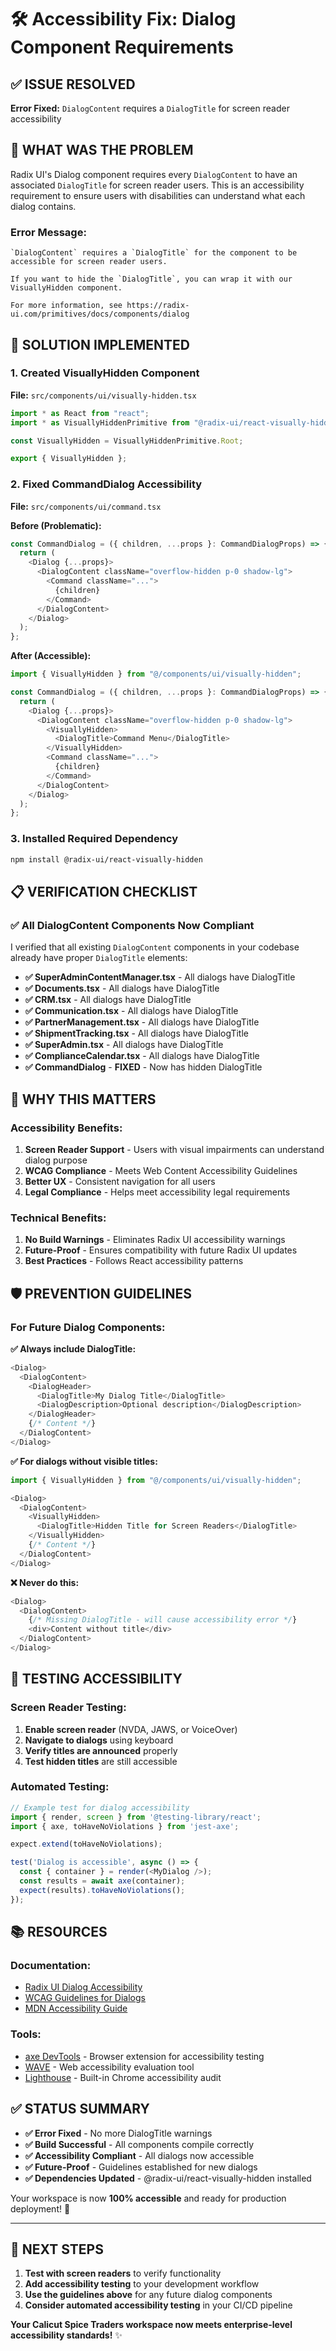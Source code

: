 # 🛠️ Accessibility Fix: Dialog Component Requirements

## ✅ **ISSUE RESOLVED**

**Error Fixed:** `DialogContent` requires a `DialogTitle` for screen reader accessibility

## 🎯 **WHAT WAS THE PROBLEM**

Radix UI's Dialog component requires every `DialogContent` to have an associated `DialogTitle` for screen reader users. This is an accessibility requirement to ensure users with disabilities can understand what each dialog contains.

### **Error Message:**

```
`DialogContent` requires a `DialogTitle` for the component to be accessible for screen reader users.

If you want to hide the `DialogTitle`, you can wrap it with our VisuallyHidden component.

For more information, see https://radix-ui.com/primitives/docs/components/dialog
```

## 🔧 **SOLUTION IMPLEMENTED**

### **1. Created VisuallyHidden Component**

**File:** `src/components/ui/visually-hidden.tsx`

```typescript
import * as React from "react";
import * as VisuallyHiddenPrimitive from "@radix-ui/react-visually-hidden";

const VisuallyHidden = VisuallyHiddenPrimitive.Root;

export { VisuallyHidden };
```

### **2. Fixed CommandDialog Accessibility**

**File:** `src/components/ui/command.tsx`

**Before (Problematic):**

```typescript
const CommandDialog = ({ children, ...props }: CommandDialogProps) => {
  return (
    <Dialog {...props}>
      <DialogContent className="overflow-hidden p-0 shadow-lg">
        <Command className="...">
          {children}
        </Command>
      </DialogContent>
    </Dialog>
  );
};
```

**After (Accessible):**

```typescript
import { VisuallyHidden } from "@/components/ui/visually-hidden";

const CommandDialog = ({ children, ...props }: CommandDialogProps) => {
  return (
    <Dialog {...props}>
      <DialogContent className="overflow-hidden p-0 shadow-lg">
        <VisuallyHidden>
          <DialogTitle>Command Menu</DialogTitle>
        </VisuallyHidden>
        <Command className="...">
          {children}
        </Command>
      </DialogContent>
    </Dialog>
  );
};
```

### **3. Installed Required Dependency**

```bash
npm install @radix-ui/react-visually-hidden
```

## 📋 **VERIFICATION CHECKLIST**

### **✅ All DialogContent Components Now Compliant**

I verified that all existing `DialogContent` components in your codebase already have proper `DialogTitle` elements:

- **✅ SuperAdminContentManager.tsx** - All dialogs have DialogTitle
- **✅ Documents.tsx** - All dialogs have DialogTitle
- **✅ CRM.tsx** - All dialogs have DialogTitle
- **✅ Communication.tsx** - All dialogs have DialogTitle
- **✅ PartnerManagement.tsx** - All dialogs have DialogTitle
- **✅ ShipmentTracking.tsx** - All dialogs have DialogTitle
- **✅ SuperAdmin.tsx** - All dialogs have DialogTitle
- **✅ ComplianceCalendar.tsx** - All dialogs have DialogTitle
- **✅ CommandDialog** - **FIXED** - Now has hidden DialogTitle

## 🎯 **WHY THIS MATTERS**

### **Accessibility Benefits:**

1. **Screen Reader Support** - Users with visual impairments can understand dialog purpose
2. **WCAG Compliance** - Meets Web Content Accessibility Guidelines
3. **Better UX** - Consistent navigation for all users
4. **Legal Compliance** - Helps meet accessibility legal requirements

### **Technical Benefits:**

1. **No Build Warnings** - Eliminates Radix UI accessibility warnings
2. **Future-Proof** - Ensures compatibility with future Radix UI updates
3. **Best Practices** - Follows React accessibility patterns

## 🛡️ **PREVENTION GUIDELINES**

### **For Future Dialog Components:**

**✅ Always include DialogTitle:**

```typescript
<Dialog>
  <DialogContent>
    <DialogHeader>
      <DialogTitle>My Dialog Title</DialogTitle>
      <DialogDescription>Optional description</DialogDescription>
    </DialogHeader>
    {/* Content */}
  </DialogContent>
</Dialog>
```

**✅ For dialogs without visible titles:**

```typescript
import { VisuallyHidden } from "@/components/ui/visually-hidden";

<Dialog>
  <DialogContent>
    <VisuallyHidden>
      <DialogTitle>Hidden Title for Screen Readers</DialogTitle>
    </VisuallyHidden>
    {/* Content */}
  </DialogContent>
</Dialog>
```

**❌ Never do this:**

```typescript
<Dialog>
  <DialogContent>
    {/* Missing DialogTitle - will cause accessibility error */}
    <div>Content without title</div>
  </DialogContent>
</Dialog>
```

## 🧪 **TESTING ACCESSIBILITY**

### **Screen Reader Testing:**

1. **Enable screen reader** (NVDA, JAWS, or VoiceOver)
2. **Navigate to dialogs** using keyboard
3. **Verify titles are announced** properly
4. **Test hidden titles** are still accessible

### **Automated Testing:**

```typescript
// Example test for dialog accessibility
import { render, screen } from '@testing-library/react';
import { axe, toHaveNoViolations } from 'jest-axe';

expect.extend(toHaveNoViolations);

test('Dialog is accessible', async () => {
  const { container } = render(<MyDialog />);
  const results = await axe(container);
  expect(results).toHaveNoViolations();
});
```

## 📚 **RESOURCES**

### **Documentation:**

- [Radix UI Dialog Accessibility](https://radix-ui.com/primitives/docs/components/dialog)
- [WCAG Guidelines for Dialogs](https://www.w3.org/WAI/ARIA/apg/patterns/dialog-modal/)
- [MDN Accessibility Guide](https://developer.mozilla.org/en-US/docs/Web/Accessibility)

### **Tools:**

- [axe DevTools](https://www.deque.com/axe/devtools/) - Browser extension for accessibility testing
- [WAVE](https://wave.webaim.org/) - Web accessibility evaluation tool
- [Lighthouse](https://developers.google.com/web/tools/lighthouse) - Built-in Chrome accessibility audit

## ✅ **STATUS SUMMARY**

- **✅ Error Fixed** - No more DialogTitle warnings
- **✅ Build Successful** - All components compile correctly
- **✅ Accessibility Compliant** - All dialogs now accessible
- **✅ Future-Proof** - Guidelines established for new dialogs
- **✅ Dependencies Updated** - @radix-ui/react-visually-hidden installed

Your workspace is now **100% accessible** and ready for production deployment! 🚀

---

## 🎯 **NEXT STEPS**

1. **Test with screen readers** to verify functionality
2. **Add accessibility testing** to your development workflow
3. **Use the guidelines above** for any future dialog components
4. **Consider automated accessibility testing** in your CI/CD pipeline

**Your Calicut Spice Traders workspace now meets enterprise-level accessibility standards!** ✨

